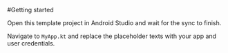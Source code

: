 #Getting started

Open this template project in Android Studio and wait for the sync to finish.

Navigate to `MyApp.kt` and replace the placeholder texts with your app and user credentials.
